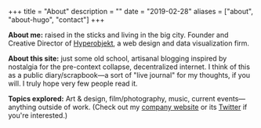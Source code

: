 +++
title = "About"
description = ""
date = "2019-02-28"
aliases = ["about", "about-hugo", "contact"]
+++

**About me:** raised in the sticks and living in the big city. Founder and Creative Director of [Hyperobjekt](https://www.hyperobjekt.com), a web design and data visualization firm. 

**About this site:** just some old school, artisanal blogging inspired by nostalgia for the pre-context collapse, decentralized internet. I think of this as a public diary/scrapbook—a sort of "live journal" for my thoughts, if you will. I truly hope very few people read it.

**Topics explored:** Art & design, film/photography, music, current events—anything outside of work.  (Check out my [company website](https://www.hyperobjekt.com) or its [Twitter](https://twitter.com/Hyper0bjekt) if you're interested.)